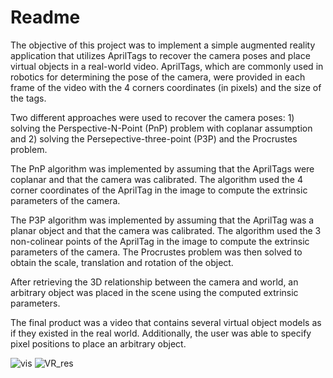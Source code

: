 # Readme 

The objective of this project was to implement a simple augmented reality application that utilizes AprilTags to recover the camera poses and place virtual objects in a real-world video. AprilTags, which are commonly used in robotics for determining the pose of the camera, were provided in each frame of the video with the 4 corners coordinates (in pixels) and the size of the tags.

Two different approaches were used to recover the camera poses: 1) solving the Perspective-N-Point (PnP) problem with coplanar assumption and 2) solving the Persepective-three-point (P3P) and the Procrustes problem.

The PnP algorithm was implemented by assuming that the AprilTags were coplanar and that the camera was calibrated. The algorithm used the 4 corner coordinates of the AprilTag in the image to compute the extrinsic parameters of the camera.

The P3P algorithm was implemented by assuming that the AprilTag was a planar object and that the camera was calibrated. The algorithm used the 3 non-colinear points of the AprilTag in the image to compute the extrinsic parameters of the camera. The Procrustes problem was then solved to obtain the scale, translation and rotation of the object.

After retrieving the 3D relationship between the camera and world, an arbitrary object was placed in the scene using the computed extrinsic parameters.

The final product was a video that contains several virtual object models as if they existed in the real world. Additionally, the user was able to specify pixel positions to place an arbitrary object.



![vis](https://user-images.githubusercontent.com/89912646/215112938-085c7af6-54d3-4d47-b9a6-2b8244e2b0b1.png)
![VR_res](https://user-images.githubusercontent.com/89912646/215115371-73025e9d-916c-4640-8fbe-e9d2263f3355.gif)

